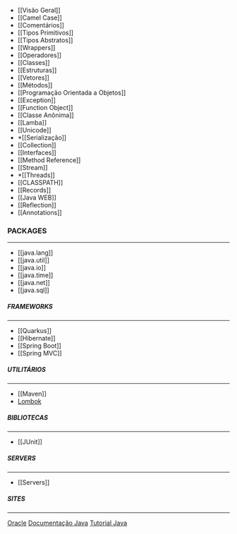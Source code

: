 * [[Visão Geral]]
* [[Camel Case]]
* [[Comentários]]
* [[Tipos Primitivos]]
* [[Tipos Abstratos]]
* [[Wrappers]]
* [[Operadores]]
* [[Classes]]
* [[Estruturas]]
* [[Vetores]]
* [[Métodos]]
* [[Programação Orientada a Objetos]]
* [[Exception]]
* [[Function Object]]
* [[Classe Anônima]]
* [[Lamba]]
* [[Unicode]]
* *[[Serialização]]
* [[Collection]]
* [[Interfaces]]
* [[Method Reference]]
* [[Stream]]
* *[[Threads]]
* [[CLASSPATH]]
* [[Records]]
* [[Java WEB]]
* [[Reflection]]
* [[Annotations]]

### PACKAGES
***
* [[java.lang]]
* [[java.util]]
* [[java.io]]
* [[java.time]]
* [[java.net]]
* [[java.sql]]

##### FRAMEWORKS
***
* [[Quarkus]]
* [[Hibernate]]
* [[Spring Boot]]
* [[Spring MVC]]

##### UTILITÁRIOS
***
* [[Maven]]
* [Lombok](https://projectlombok.org/setup/eclipse)

##### BIBLIOTECAS
***
* [[JUnit]]

##### SERVERS
***
* [[Servers]]

##### SITES
***
[Oracle](https://www.oracle.com/index.html)
[Documentação Java](https://docs.oracle.com/en/java/)
[Tutorial Java](https://docs.oracle.com/javase/tutorial/reallybigindex.html)



